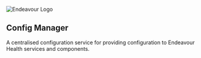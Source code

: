 ![Endeavour Logo](http://www.endeavourhealth.org/github/logo-text-left-cropped.png)

## Config Manager

A centralised configuration service for providing configuration to Endeavour Health services and components.


